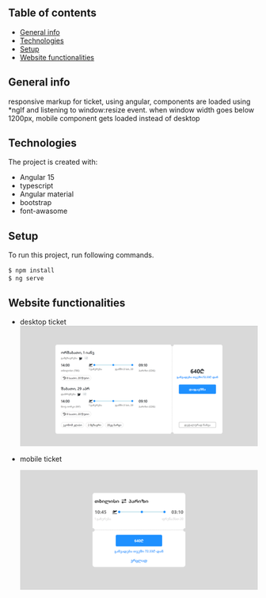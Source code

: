 ## Table of contents

- [General info](#general-info)
- [Technologies](#technologies)
- [Setup](#setup)
- [Website functionalities](#Website-functionalities)

## General info

responsive markup for ticket, using angular, components are loaded using \*ngIf and listening to window:resize event. when window width goes below 1200px, mobile component gets loaded instead of desktop

## Technologies

The project is created with:

- Angular 15
- typescript
- Angular material
- bootstrap
- font-awasome

## Setup

To run this project, run following commands.

```
$ npm install
$ ng serve

```

## Website functionalities

- desktop ticket
  ![Algorithm schema](./images/desktop.png)

- mobile ticket

  ![Algorithm schema](./images/mobile.png)
